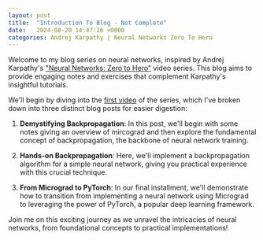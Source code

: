 ```yaml
---
layout: post
title:  "Introduction To Blog - Not Complete"
date:   2024-08-20 14:47:26 +0000
categories: Andrej Karpathy | Neural Networks Zero To Hero
---
```


Welcome to my blog series on neural networks, inspired by Andrej Karpathy's ["Neural Networks: Zero to Hero"][zero2hero-series] video series. This blog aims to provide engaging notes and exercises that complement Karpathy's insightful tutorials.

We'll begin by diving into the [first video][mgrad-video] of the series, which I've broken down into three distinct blog posts for easier digestion:

1. **Demystifying Backpropagation**: In this post, we'll begin with some notes giving an overview of mircograd and then explore the fundamental concept of backpropagation, the backbone of neural network training.

2. **Hands-on Backpropagation**: Here, we'll implement a backpropagation algorithm for a simple neural network, giving you practical experience with this crucial technique.

3. **From Micrograd to PyTorch**: In our final installment, we'll demonstrate how to transition from implementing a neural network using Micrograd to leveraging the power of PyTorch, a popular deep learning framework.

Join me on this exciting journey as we unravel the intricacies of neural networks, from foundational concepts to practical implementations!

[mgrad-video]: https://www.youtube.com/watch?v=VMj-3S1tku0
[mgrad-gh]: https://github.com/karpathy/micrograd
[zero2hero-series]: https://www.youtube.com/playlist?list=PLAqhIrjkxbuWI23v9cThsA9GvCAUhRvKZ
